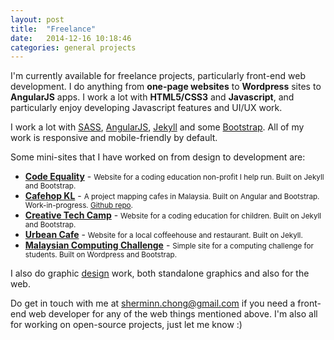 ```yaml
---
layout: post
title:  "Freelance"
date:   2014-12-16 10:18:46
categories: general projects
---
```


I'm currently available for freelance projects, particularly front-end web development. I do anything from __one-page websites__ to __Wordpress__ sites to __AngularJS__ apps. I work a lot with __HTML5/CSS3__ and __Javascript__, and particularly enjoy developing Javascript features and UI/UX work. 

I work a lot with [SASS](http://sass-lang.com/), [AngularJS](https://angularjs.org/), [Jekyll](http://jekyllrb.com/) and some [Bootstrap](http://getbootstrap.com/). All of my work is responsive and mobile-friendly by default. 


Some mini-sites that I have worked on from design to development are:

* __[Code Equality](http://codeequality.org)__ - <small>Website for a coding education non-profit I help run. Built on Jekyll and Bootstrap.</small>
* __[Cafehop KL](http://cafehopmy.github.io)__ - <small>A project mapping cafes in Malaysia. Built on Angular and Bootstrap. Work-in-progress. <a href="https://github.com/CafehopMY/cafehopmy.github.io">Github repo</a>.</small>
* __[Creative Tech Camp](http://creativetechcamp.com)__ - <small>Website for a coding education for children. Built on Jekyll and Bootstrap.</small>
* __[Urbean Cafe](http://urbeankl.github.io/)__ - <small>Website for a local coffeehouse and restaurant. Built on Jekyll.</small>
* __[Malaysian Computing Challenge](http://ioimalaysia.org/)__ - <small>Simple site for a computing challenge for students. Built on Wordpress and Bootstrap.</small> 
<!-- * __[Fasspay](http://beta.fasspay.com/)__ - <small>Corporate site for a local mobile payment company. Built on Wordpress with Susy.</small> -->


I also do graphic [design](http://www.behance.net/piratefsh) work, both standalone graphics and also for the web. 

Do get in touch with me at [sherminn.chong@gmail.com](mailto:sherminn.chong@gmail.com) if you need a front-end web developer for any of the web things mentioned above. I'm also all for working on open-source projects, just let me know :)
